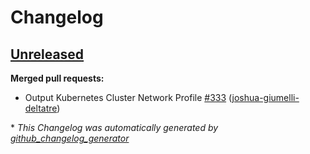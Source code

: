 # Changelog

## [Unreleased](https://github.com/Azure/terraform-azurerm-aks/tree/HEAD)

**Merged pull requests:**

- Output Kubernetes Cluster Network Profile [\#333](https://github.com/Azure/terraform-azurerm-aks/pull/333) ([joshua-giumelli-deltatre](https://github.com/joshua-giumelli-deltatre))



\* *This Changelog was automatically generated by [github_changelog_generator](https://github.com/github-changelog-generator/github-changelog-generator)*
